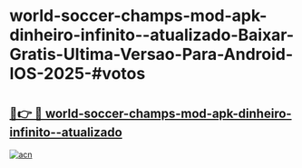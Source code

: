 # world-soccer-champs-mod-apk-dinheiro-infinito--atualizado-Baixar-Gratis-Ultima-Versao-Para-Android-IOS-2025-#votos

# <h2><a href="https://ainizakaria.my?title=world-soccer-champs-mod-apk-dinheiro-infinito--atualizado&ref=24M">🔗👉 🔴 world-soccer-champs-mod-apk-dinheiro-infinito--atualizado</a></h2>

[![acn](https://github.com/user-attachments/assets/0f9c940e-d8b0-45ae-aac7-cd30a18b3e1c)](https://ainizakaria.my?title=world-soccer-champs-mod-apk-dinheiro-infinito--atualizado&ref=24M)

